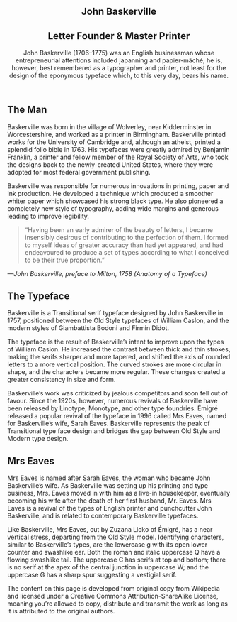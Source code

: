 <body>
<article>
<header>

<h1>John Baskerville</h1>

<h2>Letter Founder & Master Printer</h2>

<p>John Baskerville (1706–1775) was an English businessman whose entrepreneurial attentions included japanning and papier-mâché; he is, however, best remembered as a typographer and printer, not least for the design of the eponymous typeface which, to this very day, bears his name.</p></header>

<section>

<h2>The Man</h2>

<p>Baskerville was born in the village of Wolverley, near Kidderminster in Worcestershire, and worked as a printer in Birmingham. Baskerville printed works for the University of Cambridge and, although an atheist, printed a splendid folio bible in 1763. His typefaces were greatly admired by Benjamin Franklin, a printer and fellow member of the Royal Society of Arts, who took the designs back to the newly-created United States, where they were adopted for most federal government publishing.</p>

<p>Baskerville was responsible for numerous innovations in printing, paper and ink production. He developed a technique which produced a smoother whiter paper which showcased his strong black type. He also pioneered a completely new style of typography, adding wide margins and generous leading to improve legibility.</p>

<p><blockquote>“Having been an early admirer of the beauty of letters, I became insensibly desirous of contributing to the perfection of them. I formed to myself ideas of greater accuracy than had yet appeared, and had endeavoured to produce a set of types according to what I conceived to be their true proportion.”</blockquote></p>

<p><cite>—John Baskerville, preface to Milton, 1758 (Anatomy of a Typeface)</cite></p>
</section>

<section>
<h2>The Typeface</h2>

<p>Baskerville is a Transitional serif typeface designed by John Baskerville in 1757, positioned between the Old Style typefaces of William Caslon, and the modern styles of Giambattista Bodoni and Firmin Didot.</p>

<p>The typeface is the result of Baskerville’s intent to improve upon the types of William Caslon. He increased the contrast between thick and thin strokes, making the serifs sharper and more tapered, and shifted the axis of rounded letters to a more vertical position. The curved strokes are more circular in shape, and the characters became more regular. These changes created a greater consistency in size and form.</p>

<p>Baskerville’s work was criticized by jealous competitors and soon fell out of favour. Since the 1920s, however, numerous revivals of Baskerville have been released by Linotype, Monotype, and other type foundries. Émigré released a popular revival of the typeface in 1996 called Mrs Eaves, named for Baskerville’s wife, Sarah Eaves. Baskerville represents the peak of Transitional type face design and bridges the gap between Old Style and Modern type design.</p>
</section>

<section>
<h2>Mrs Eaves</h2>

<p>Mrs Eaves is named after Sarah Eaves, the woman who became John Baskerville’s wife. As Baskerville was setting up his printing and type business, Mrs. Eaves moved in with him as a live-in housekeeper, eventually becoming his wife after the death of her first husband, Mr. Eaves. Mrs Eaves is a revival of the types of English printer and punchcutter John Baskerville, and is related to contemporary Baskerville typefaces.</p>

<p>Like Baskerville, Mrs Eaves, cut by Zuzana Licko of Émigré, has a near vertical stress, departing from the Old Style model. Identifying characters, similar to Baskerville’s types, are the lowercase g with its open lower counter and swashlike ear. Both the roman and italic uppercase Q have a flowing swashlike tail. The uppercase C has serifs at top and bottom; there is no serif at the apex of the central junction in uppercase W; and the uppercase G has a sharp spur suggesting a vestigial serif.</p>
</section>


<footer>The content on this page is developed from original copy from Wikipedia and licensed under a Creative Commons Attribution-ShareAlike License, meaning you’re allowed to copy, distribute and transmit the work as long as it is attributed to the original authors.</footer>